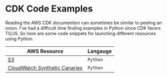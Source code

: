 # CDK Code Examples

Reading the AWS CDK documention can sometimes be similar to peeling an onion. I've had a difficult time finding examples in Python since CDK favors TS/JS. So here are some code snippets for launching different resources using Python.

| AWS Resource                                                                                 | Langauge |
| -------------------------------------------------------------------------------------------- | -------- |
| [S3](https://github.com/kaisewhite/AWS-CDK-Examples/tree/main/S3)                            | `Python` |
| [CloudWatch Synthetic Canaries](https://github.com/kaisewhite/AWS-CDK-Examples/tree/main/S3) | `Python` |
